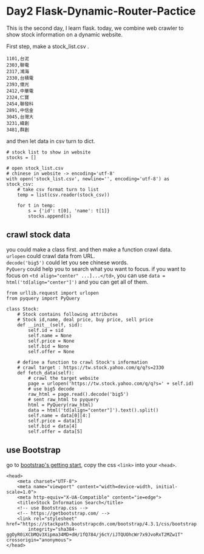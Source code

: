 # Day2 Flask-Dynamic-Router-Pactice
This is the second day, I learn flask.
today, we combine web crawler to show stock information on a dynamic website.

First step, make a stock_list.csv .

	1101,台泥
	2303,聯電
	2317,鴻海
	2330,台積電
	2393,億光
	2412,中華電
	2324,仁寶
	2454,聯發科
	2891,中信金
	3045,台灣大
	3231,緯創
	3481,群創

and then let data in csv turn to dict.

	# stock list to show in website
	stocks = []
	
	# open stock_list.csv
	# chinese in website -> encoding='utf-8'
	with open('stock_list.csv', newline='', encoding='utf-8') as stock_csv:
	    # take csv format turn to list
	    temp = list(csv.reader(stock_csv))
	
	    for t in temp:
	        s = {'id': t[0], 'name': t[1]}
	        stocks.append(s) 

## crawl stock data

you could make a class first. and then make a function crawl data.  
`urlopen` could crawl data from URL.  
`decode('big5')` could let you see chinese words.  
`PyQuery` could help you to search what you want to focus.
if you want to focus on `<td align="center" ...]...</td>`, you can use `data = html('td[align="center"]')` and you can get all of them.


	from urllib.request import urlopen
	from pyquery import PyQuery
	
	class Stock:
	    # Stock contains following attributes
	    # Stock id,name, deal price, buy price, sell price
	    def __init__(self, sid):
	        self.id = sid
	        self.name = None
	        self.price = None
	        self.bid = None
	        self.offer = None
	
	    # define a function to crawl Stock's information
	    # crawl target : https://tw.stock.yahoo.com/q/q?s=2330
	    def fetch_data(self):
	        # crawl the target website
	        page = urlopen('https://tw.stock.yahoo.com/q/q?s=' + self.id)
	        # use big5 decode
	        raw_html = page.read().decode('big5')
	        # sent raw_html to pyquery
	        html = PyQuery(raw_html)
	        data = html('td[align="center"]').text().split()
	        self.name = data[0][4:]
	        self.price = data[3]
	        self.bid = data[4]
	        self.offer = data[5]
## use Bootstrap
go to [bootstrap's getting start](https://getbootstrap.com/docs/4.3/getting-started/introduction/), copy the css `<link>` into your `<head>`.

	<head>
	    <meta charset="UTF-8">
	    <meta name="viewport" content="width=device-width, initial-scale=1.0">
	    <meta http-equiv="X-UA-Compatible" content="ie=edge">
	    <title>Stock Information Search</title>
	    <!-- use Bootstrap.css -->
	    <!-- https://getbootstrap.com/ -->
	    <link rel="stylesheet" href="https://stackpath.bootstrapcdn.com/bootstrap/4.3.1/css/bootstrap.min.css"
	        integrity="sha384-ggOyR0iXCbMQv3Xipma34MD+dH/1fQ784/j6cY/iJTQUOhcWr7x9JvoRxT2MZw1T" crossorigin="anonymous">
	</head>

